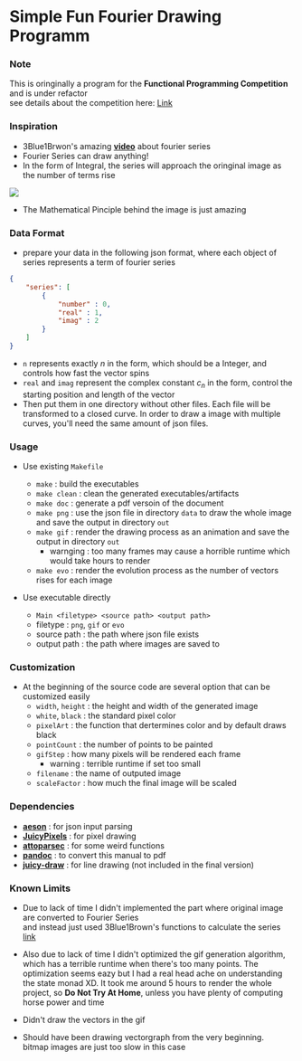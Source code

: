 # Simple Fun Fourier Drawing Programm

### Note

This is oringinally a program for the __Functional Programming Competition__ and is under refactor  
see details about the competition here: [Link](http://www21.in.tum.de/teaching/fpv/WS1920/wettbewerb.html)

### Inspiration

* 3Blue1Brwon's amazing [**video**](https://www.youtube.com/watch?v=r6sGWTCMz2k) about fourier series
* Fourier Series can draw anything!
* In the form of Integral, the series will approach the oringinal image as the number of terms rise

<img src="https://render.githubusercontent.com/render/math?math=f(t) = \int_{0}^{1}c_{n}e^{2i\pi n * t} dt">

* The Mathematical Pinciple behind the image is just amazing

### Data Format

* prepare your data in the following json format, where each object of series represents a term of fourier series
```json
{
    "series": [
        {
            "number" : 0,
            "real" : 1,
            "imag" : 2 
        }
    ]
}
```
* `n` represents exactly $n$ in the form, which should be a Integer, and controls how fast the vector spins
* `real` and `imag` represent the complex constant $c_n$ in the form, control the starting position and length of the vector
* Then put them in one directory without other files. Each file will be transformed to a closed curve. In order to draw a image with multiple curves, you'll need the same amount of json files.

### Usage

* Use existing `Makefile`
    * `make` : build the executables
    * `make clean` : clean the generated executables/artifacts
    * `make doc` : generate a pdf versoin of the document
    * `make png` : use the json file in directory `data` to draw the whole image and save the output in directory `out`
    * `make gif` : render the drawing process as an animation and save the output in directory `out`
        * warnging : too many frames may cause a horrible runtime which would take hours to render
    * `make evo` : render the evolution process as the number of vectors rises for each image

* Use executable directly
    * `Main <filetype> <source path> <output path>`
    * filetype : `png`, `gif` or `evo`
    * source path : the path where json file exists
    * output path : the path where images are saved to

### Customization

* At the beginning of the source code are several option that can be customized easily
    * `width`, `height` : the height and width of the generated image
    * `white`, `black` : the standard pixel color
    * `pixelArt` : the function that dertermines color and by default draws black
    * `pointCount` : the number of points to be painted
    * `gifStep` : how many pixels will be rendered each frame
        * warning : terrible runtime if set too small
    * `filename` : the name of outputed image
    * `scaleFactor` : how much the final image will be scaled

### Dependencies

* [**aeson**](http://hackage.haskell.org/package/aeson) : for json input parsing
* [**JuicyPixels**](http://hackage.haskell.org/package/JuicyPixels) : for pixel drawing
* [**attoparsec**](http://hackage.haskell.org/package/attoparsec) : for some weird functions
* [**pandoc**](https://github.com/jgm/pandoc) : to convert this manual to pdf
* [**juicy-draw**](http://hackage.haskell.org/package/juicy-draw) : for line drawing (not included in the final version)

### Known Limits
* Due to lack of time I didn't implemented the part where original image are converted to Fourier Series  
and instead just used 3Blue1Brown's functions to calculate the series [link](https://github.com/3b1b/manim/blob/master/from_3b1b/old/fourier.py)

* Also due to lack of time I didn't optimized the gif generation algorithm, which has a terrible runtime when there's too many points.
The optimization seems eazy but I had a real head ache on understanding the state monad XD.
It took me around 5 hours to render the whole project, so __Do Not Try At Home__, unless you have plenty of computing horse power and time

* Didn't draw the vectors in the gif

* Should have been drawing vectorgraph from the very beginning.  
  bitmap images are just too slow in this case

